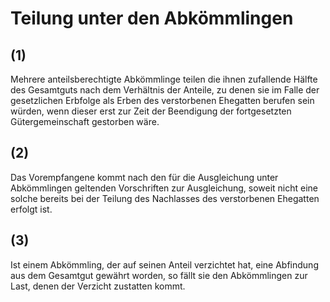 # Teilung unter den Abkömmlingen



## (1)

 Mehrere anteilsberechtigte Abkömmlinge teilen die ihnen zufallende Hälfte des Gesamtguts nach dem Verhältnis der Anteile, zu denen sie im Falle der gesetzlichen Erbfolge als Erben des verstorbenen Ehegatten berufen sein würden, wenn dieser erst zur Zeit der Beendigung der fortgesetzten Gütergemeinschaft gestorben wäre.

## (2)

 Das Vorempfangene kommt nach den für die Ausgleichung unter Abkömmlingen geltenden Vorschriften zur Ausgleichung, soweit nicht eine solche bereits bei der Teilung des Nachlasses des verstorbenen Ehegatten erfolgt ist.

## (3)

 Ist einem Abkömmling, der auf seinen Anteil verzichtet hat, eine Abfindung aus dem Gesamtgut gewährt worden, so fällt sie den Abkömmlingen zur Last, denen der Verzicht zustatten kommt. 

